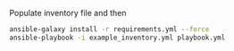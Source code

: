 Populate inventory file and then
```bash
ansible-galaxy install -r requirements.yml --force
ansible-playbook -i example_inventory.yml playbook.yml
```
